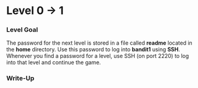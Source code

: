 # Level 0 → 1

### Level Goal

The password for the next level is stored in a file called **readme** located in the **home** directory. Use this password to log into **bandit1** using **SSH**. Whenever you find a password for a level, use SSH (on port 2220) to log into that level and continue the game.



### Write-Up



